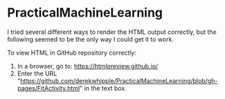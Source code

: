 # PracticalMachineLearning

I tried several different ways to render the HTML output correctly, but the following seemed to be the only way I could get it to work.

To view HTML in GitHub repository correctly:
1. In a browser, go to: https://htmlpreview.github.io/
2. Enter the URL "https://github.com/derekwhipple/PracticalMachineLearning/blob/gh-pages/FitActivity.html" in the text box.
